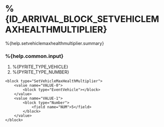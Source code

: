 # %{ID_ARRIVAL_BLOCK_SETVEHICLEMAXHEALTHMULTIPLIER}

%{help.setvehiclemaxhealthmultiplier.summary}

### %{help.common.input}

1. %{PYRITE_TYPE_VEHICLE}
2. %{PYRITE_TYPE_NUMBER}

```
<block type="SetVehicleMaxHealthMultiplier">
    <value name="VALUE-0">
        <block type="EventVehicle"></block>
    </value>
    <value name="VALUE-1">
        <block type="Number">
            <field name="NUM">5</field>
        </block>
    </value>
</block>
```